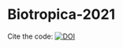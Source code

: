 # Biotropica-2021
Cite the code:   [![DOI](https://zenodo.org/badge/437988372.svg)](https://zenodo.org/badge/latestdoi/437988372)


